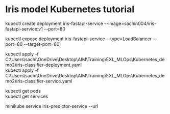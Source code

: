 # Iris model Kubernetes tutorial


kubectl create deployment iris-fastapi-service --image=sachin004/iris-fastapi-service:v1 --port=80  

kubectl expose deployment iris-fastapi-service --type=LoadBalancer --port=80 --target-port=80

kubectl apply -f C:\Users\sachi\OneDrive\Desktop\AIM\Training\EXL_MLOps\Kubernetes_demo2\iris-classifier-deployment.yaml                                    
kubectl apply -f C:\Users\sachi\OneDrive\Desktop\AIM\Training\EXL_MLOps\Kubernetes_demo2\iris-classifier-service.yaml                                       

kubectl get pods  
kubectl get services

minikube service iris-predictor-service --url       
